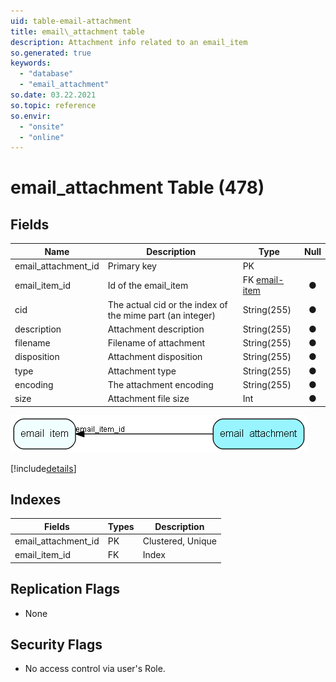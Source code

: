 ```yaml
---
uid: table-email-attachment
title: email\_attachment table
description: Attachment info related to an email_item
so.generated: true
keywords:
  - "database"
  - "email_attachment"
so.date: 03.22.2021
so.topic: reference
so.envir:
  - "onsite"
  - "online"
---
```


# email\_attachment Table (478)

## Fields

| Name | Description | Type | Null |
|------|-------------|------|:----:|
|email\_attachment\_id|Primary key|PK| |
|email\_item\_id|Id of the email_item|FK [email-item](email-item.md)|&#x25CF;|
|cid|The actual cid or the index of the mime part (an integer)|String(255)|&#x25CF;|
|description|Attachment description|String(255)|&#x25CF;|
|filename|Filename of attachment|String(255)|&#x25CF;|
|disposition|Attachment disposition|String(255)|&#x25CF;|
|type|Attachment type|String(255)|&#x25CF;|
|encoding|The attachment encoding|String(255)|&#x25CF;|
|size|Attachment file size|Int|&#x25CF;|


![email_attachment table relationship diagram](./media/email_attachment.png)

[!include[details](./includes/email-attachment.md)]

## Indexes

| Fields | Types | Description |
|--------|-------|-------------|
|email\_attachment\_id |PK |Clustered, Unique |
|email\_item\_id |FK |Index |

## Replication Flags

* None

## Security Flags

* No access control via user's Role.

